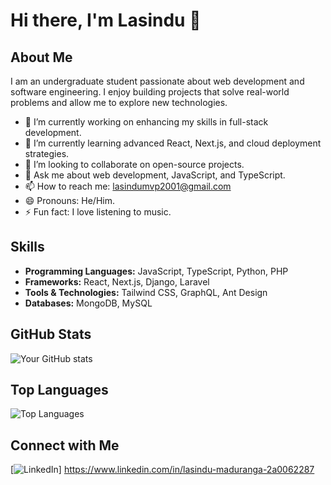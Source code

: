 # Hi there, I'm Lasindu 👋

## About Me

I am an undergraduate student passionate about web development and software engineering. I enjoy building projects that solve real-world problems and allow me to explore new technologies.

- 🔭 I’m currently working on enhancing my skills in full-stack development.
- 🌱 I’m currently learning advanced React, Next.js, and cloud deployment strategies.
- 👯 I’m looking to collaborate on open-source projects.
- 💬 Ask me about web development, JavaScript, and TypeScript.
- 📫 How to reach me: lasindumvp2001@gmail.com
- 😄 Pronouns: He/Him.
- ⚡ Fun fact: I love listening to music.

## Skills

- **Programming Languages:** JavaScript, TypeScript, Python, PHP
- **Frameworks:** React, Next.js, Django, Laravel
- **Tools & Technologies:** Tailwind CSS, GraphQL, Ant Design
- **Databases:** MongoDB, MySQL

## GitHub Stats

![Your GitHub stats](https://github-readme-stats.vercel.app/api?username=lasindu2001&show_icons=true&theme=radical)

## Top Languages

![Top Languages](https://github-readme-stats.vercel.app/api/top-langs/?username=lasindu2001&layout=compact&theme=radical)

## Connect with Me

[![LinkedIn](https://img.shields.io/badge/LinkedIn-Profile-blue)] https://www.linkedin.com/in/lasindu-maduranga-2a0062287
<!---
lasindu2001/lasindu2001 is a ✨ special ✨ repository because its `README.md` (this file) appears on your GitHub profile.
You can click the Preview link to take a look at your changes.
--->
